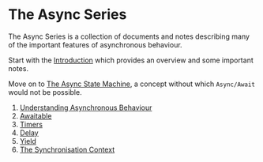 # The Async Series

The Async Series is a collection of documents and notes describing many of the important features of asynchronous behaviour.

Start with the [Introduction](./Introduction.md) which provides an overview and some important notes.

Move on to [The Async State Machine](./The-Async-State-Machine/md), a concept without which `Async/Await` would not be possible.


 
1. [Understanding Asynchronous Behaviour](./Understanding-Asynchronous-Behaviour.md)
1. [Awaitable](./Awaitable.md)
3. [Timers](./Timers.md)
1. [Delay](./Delay.md)
1. [Yield](./Yield.md)
1. [The Synchronisation Context](./SynchronisationContext.md)
